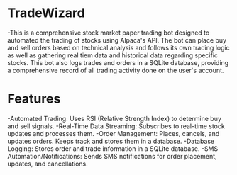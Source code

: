 # TradeWizard
-This is a comprehensive stock market paper trading bot designed to automated the trading of stocks using Alpaca's API. The bot can place buy and sell orders based on technical analysis and follows its own trading logic as well as gathering real tiem data and historical data regarding specific stocks. This bot also logs trades and orders in a SQLite database, providing a comprehensive record of all trading activity done on the user's account.

# Features
-Automated Trading: Uses RSI (Relative Strength Index) to determine buy and sell signals.
-Real-Time Data Streaming: Subscribes to real-time stock updates and processes them.
-Order Management: Places, cancels, and updates orders. Keeps track and stores them in a database. 
-Database Logging: Stores order and trade information in a SQLite database.
-SMS Automation/Notifications: Sends SMS notifications for order placement, updates, and cancellations.
